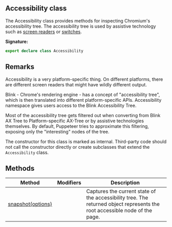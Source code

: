 ## Accessibility class

The Accessibility class provides methods for inspecting Chromium's accessibility tree. The accessibility tree is used by assistive technology such as [screen readers](https://en.wikipedia.org/wiki/Screen_reader) or [switches](https://en.wikipedia.org/wiki/Switch_access).

**Signature:**

```typescript
export declare class Accessibility
```

## Remarks

Accessibility is a very platform-specific thing. On different platforms, there are different screen readers that might have wildly different output.

Blink - Chrome's rendering engine - has a concept of "accessibility tree", which is then translated into different platform-specific APIs. Accessibility namespace gives users access to the Blink Accessibility Tree.

Most of the accessibility tree gets filtered out when converting from Blink AX Tree to Platform-specific AX-Tree or by assistive technologies themselves. By default, Puppeteer tries to approximate this filtering, exposing only the "interesting" nodes of the tree.

The constructor for this class is marked as internal. Third-party code should not call the constructor directly or create subclasses that extend the `Accessibility` class.

## Methods

| Method                                                     | Modifiers | Description                                                                                                                |
| ---------------------------------------------------------- | --------- | -------------------------------------------------------------------------------------------------------------------------- |
| [snapshot(options)](./puppeteer.accessibility.snapshot.md) |           | Captures the current state of the accessibility tree. The returned object represents the root accessible node of the page. |
